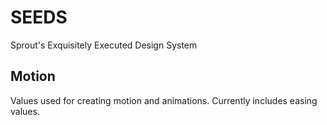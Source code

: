# SEEDS
Sprout's Exquisitely Executed Design System

## Motion
Values used for creating motion and animations. Currently includes easing values.